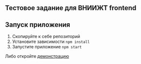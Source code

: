 ## Тестовое задание для ВНИИЖТ frontend

## Запуск приложения
1. Скопируйте к себе репозиторий
2. Установите зависимости `npm install`
3. Запустите приложение `npm start`

Либо откройте [демонстрацию](testovoe-vniizht.netlify.app)

